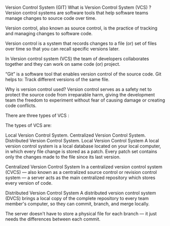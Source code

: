Version Control System (GIT)
What is Version Control System (VCS) ?
Version control systems are software tools that help software teams manage changes to source code over time.

Version control, also known as source control, is the practice of tracking and managing changes to software code.

Version control is a system that records changes to a file (or) set of files over time so that you can recall specific versions later.

In Version control system (VCS) the team of developers collaborates together and they can work on same code (or) project.

“Git” is a software tool that enables version control of the source code. Git helps to: Track different versions of the same file.

Why is version control used?
Version control serves as a safety net to protect the source code from irreparable harm, giving the development team the freedom to experiment without fear of causing damage or creating code conflicts.

There are three types of VCS :

The types of VCS are:

Local Version Control System.
Centralized Version Control System.
Distributed Version Control System.
Local Version Control System
A local version control system is a local database located on your local computer, in which every file change is stored as a patch. Every patch set contains only the changes made to the file since its last version.

Centralized Version Control System
In a centralized version control system (CVCS) — also known as a centralized source control or revision control system — a server acts as the main centralized repository which stores every version of code.

Distributed Version Control System
A distributed version control system (DVCS) brings a local copy of the complete repository to every team member's computer, so they can commit, branch, and merge locally.

The server doesn't have to store a physical file for each branch — it just needs the differences between each commit.
